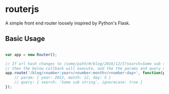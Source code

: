 # routerjs
A simple front end router loosely inspired by Python's Flask.

## Basic Usage
```javascript

var app = new Router();

// If url hash changes to /some/path/#/blog/2016/12/5?search=Some sub string&ignorecase=true
// then the below callback will execute, and the the params and query objects would look like so ...
app.route('/blog/<number:year>/<number:month>/<number:day>', function(params, query) {
    // param: { year: 2012, month: 12, day: 5 }
    // query: { search: 'Some sub string', ignorecase: true }
});

```
